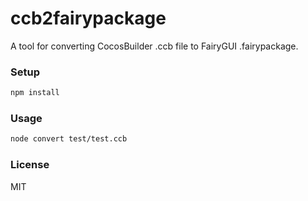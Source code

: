 ccb2fairypackage
=============

A tool for converting CocosBuilder .ccb file to FairyGUI .fairypackage.

### Setup ###

```sh
npm install
```

### Usage ###

```sh
node convert test/test.ccb
```

### License ###
MIT

